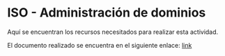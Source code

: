 # ISO - Administración de dominios

Aquí se encuentran los recursos necesitados para realizar esta actividad.

El documento realizado se encuentra en el siguiente enlace: [link](https://github.com/acruma/documents)
